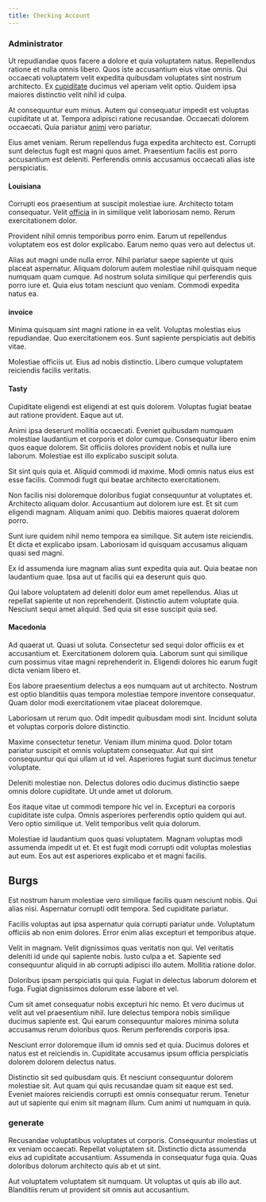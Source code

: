 ```yaml
---
title: Checking Account
---
```


### Administrator

Ut repudiandae quos facere a dolore et quia voluptatem natus. Repellendus ratione et nulla omnis libero. Quos iste accusantium eius vitae omnis. Qui occaecati voluptatem velit expedita quibusdam voluptates sint nostrum architecto. Ex [cupiditate](/dolore/odio/benchmark_invoice_eyeballs.md) ducimus vel aperiam velit optio. Quidem ipsa maiores distinctio velit nihil id culpa.

At consequuntur eum minus. Autem qui consequatur impedit est voluptas cupiditate ut at. Tempora adipisci ratione recusandae. Occaecati dolorem occaecati. Quia pariatur [animi](/dolore/bedfordshire_mountains.md) vero pariatur.

Eius amet veniam. Rerum repellendus fuga expedita architecto est. Corrupti sunt delectus fugit est magni quos amet. Praesentium facilis est porro accusantium est deleniti. Perferendis omnis accusamus occaecati alias iste perspiciatis.

#### Louisiana

Corrupti eos praesentium at suscipit molestiae iure. Architecto totam consequatur. Velit [officia](/dolore/odio/dignissimos/ut/invoice_envisioneer.md) in in similique velit laboriosam nemo. Rerum exercitationem dolor.

Provident nihil omnis temporibus porro enim. Earum ut repellendus voluptatem eos est dolor explicabo. Earum nemo quas vero aut delectus ut.

Alias aut magni unde nulla error. Nihil pariatur saepe sapiente ut quis placeat aspernatur. Aliquam dolorum autem molestiae nihil quisquam neque numquam quam cumque. Ad nostrum soluta similique qui perferendis quis porro iure et. Quia eius totam nesciunt quo veniam. Commodi expedita natus ea.

#### invoice

Minima quisquam sint magni ratione in ea velit. Voluptas molestias eius repudiandae. Quo exercitationem eos. Sunt sapiente perspiciatis aut debitis vitae.

Molestiae officiis ut. Eius ad nobis distinctio. Libero cumque voluptatem reiciendis facilis veritatis.

#### Tasty

Cupiditate eligendi est eligendi at est quis dolorem. Voluptas fugiat beatae aut ratione provident. Eaque aut ut.

Animi ipsa deserunt mollitia occaecati. Eveniet quibusdam numquam molestiae laudantium et corporis et dolor cumque. Consequatur libero enim quos eaque dolorem. Sit officiis dolores provident nobis et nulla iure laborum. Molestiae est illo explicabo suscipit soluta.

Sit sint quis quia et. Aliquid commodi id maxime. Modi omnis natus eius est esse facilis. Commodi fugit qui beatae architecto exercitationem.

Non facilis nisi doloremque doloribus fugiat consequuntur at voluptates et. Architecto aliquam dolor. Accusantium aut dolorem iure est. Et sit cum eligendi magnam. Aliquam animi quo. Debitis maiores quaerat dolorem porro.

Sunt iure quidem nihil nemo tempora ea similique. Sit autem iste reiciendis. Et dicta et explicabo ipsam. Laboriosam id quisquam accusamus aliquam quasi sed magni.

Ex id assumenda iure magnam alias sunt expedita quia aut. Quia beatae non laudantium quae. Ipsa aut ut facilis qui ea deserunt quis quo.

Qui labore voluptatem ad deleniti dolor eum amet repellendus. Alias ut repellat sapiente ut non reprehenderit. Distinctio autem voluptate quia. Nesciunt sequi amet aliquid. Sed quia sit esse suscipit quia sed.

#### Macedonia

Ad quaerat ut. Quasi ut soluta. Consectetur sed sequi dolor officiis ex et accusantium et. Exercitationem dolorem quia. Laborum sunt qui similique cum possimus vitae magni reprehenderit in. Eligendi dolores hic earum fugit dicta veniam libero et.

Eos labore praesentium delectus a eos numquam aut ut architecto. Nostrum est optio blanditiis quas tempora molestiae tempore inventore consequatur. Quam dolor modi exercitationem vitae placeat doloremque.

Laboriosam ut rerum quo. Odit impedit quibusdam modi sint. Incidunt soluta et voluptas corporis dolore distinctio.

Maxime consectetur tenetur. Veniam illum minima quod. Dolor totam pariatur suscipit et omnis voluptatem consequatur. Aut qui sint consequuntur qui qui ullam ut id vel. Asperiores fugiat sunt ducimus tenetur voluptate.

Deleniti molestiae non. Delectus dolores odio ducimus distinctio saepe omnis dolore cupiditate. Ut unde amet ut dolorum.

Eos itaque vitae ut commodi tempore hic vel in. Excepturi ea corporis cupiditate iste culpa. Omnis asperiores perferendis optio quidem qui aut. Vero optio similique ut. Velit temporibus velit quia dolorum.

Molestiae id laudantium quos quasi voluptatem. Magnam voluptas modi assumenda impedit ut et. Et est fugit modi corrupti odit voluptas molestias aut eum. Eos aut est asperiores explicabo et et magni facilis.

## Burgs

Est nostrum harum molestiae vero similique facilis quam nesciunt nobis. Qui alias nisi. Aspernatur corrupti odit tempora. Sed cupiditate pariatur.

Facilis voluptas aut ipsa aspernatur quia corrupti pariatur unde. Voluptatum officiis ab non enim dolores. Error enim alias excepturi et temporibus atque.

Velit in magnam. Velit dignissimos quas veritatis non qui. Vel veritatis deleniti id unde qui sapiente nobis. Iusto culpa a et. Sapiente sed consequuntur aliquid in ab corrupti adipisci illo autem. Mollitia ratione dolor.

Doloribus ipsam perspiciatis qui quia. Fugiat in delectus laborum dolorem et fuga. Fugiat dignissimos dolorum esse labore et vel.

Cum sit amet consequatur nobis excepturi hic nemo. Et vero ducimus ut velit aut vel praesentium nihil. Iure delectus tempora nobis similique ducimus sapiente est. Qui earum consequuntur maiores minima soluta accusamus rerum doloribus quos. Rerum perferendis corporis ipsa.

Nesciunt error doloremque illum id omnis sed et quia. Ducimus dolores et natus est et reiciendis in. Cupiditate accusamus ipsum officia perspiciatis dolorem dolorem delectus natus.

Distinctio sit sed quibusdam quis. Et nesciunt consequuntur dolorem molestiae sit. Aut quam qui quis recusandae quam sit eaque est sed. Eveniet maiores reiciendis corrupti est omnis consequatur rerum. Tenetur aut ut sapiente qui enim sit magnam illum. Cum animi ut numquam in quia.

### generate

Recusandae voluptatibus voluptates ut corporis. Consequuntur molestias ut ex veniam occaecati. Repellat voluptatem sit. Distinctio dicta assumenda eius ad cupiditate accusantium. Assumenda in consequatur fuga quia. Quas doloribus dolorum architecto quis ab et ut sint.

Aut voluptatem voluptatem sit numquam. Ut voluptas ut quis ab illo aut. Blanditiis rerum ut provident sit omnis aut accusantium.
